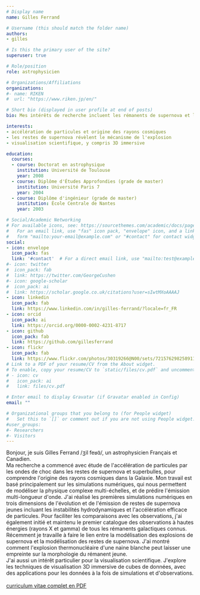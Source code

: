 ```yaml
---
# Display name
name: Gilles Ferrand

# Username (this should match the folder name)
authors:
- gilles

# Is this the primary user of the site?
superuser: true

# Role/position
role: astrophysicien

# Organizations/Affiliations
organizations:
#- name: RIKEN
#  url: "https://www.riken.jp/en/"

# Short bio (displayed in user profile at end of posts)
bio: Mes intérêts de recherche incluent les rémanents de supernova et les rayons cosmiques, je travaille également sur la visualisation scientifique.

interests:
- accélération de particules et origine des rayons cosmiques
- les restes de supernova révèlent le mécanisme de l'explosion
- visualisation scientifique, y compris 3D immersive

education:
  courses:
  - course: Doctorat en astrophysique
    institution: Université de Toulouse
    year: 2008
  - course: Diplôme d'Études Approfondies (grade de master)
    institution: Université Paris 7
    year: 2004
  - course: Diplôme d'ingénieur (grade de master)
    institution: École Centrale de Nantes
    year: 2003

# Social/Academic Networking
# For available icons, see: https://sourcethemes.com/academic/docs/page-builder/#icons
#   For an email link, use "fas" icon pack, "envelope" icon, and a link in the
#   form "mailto:your-email@example.com" or "#contact" for contact widget.
social:
- icon: envelope
  icon_pack: fas
  link: '#contact'  # For a direct email link, use "mailto:test@example.org".
#- icon: twitter
#  icon_pack: fab
#  link: https://twitter.com/GeorgeCushen
#- icon: google-scholar
#  icon_pack: ai
#  link: https://scholar.google.co.uk/citations?user=sIwtMXoAAAAJ
- icon: linkedin
  icon_pack: fab
  link: https://www.linkedin.com/in/gilles-ferrand/?locale=fr_FR
- icon: orcid
  icon_pack: ai
  link: https://orcid.org/0000-0002-4231-8717
- icon: github
  icon_pack: fab
  link: https://github.com/gillesferrand
- icon: flickr
  icon_pack: fab
  link: https://www.flickr.com/photos/30319266@N00/sets/72157629825891188/
# Link to a PDF of your resume/CV from the About widget.
# To enable, copy your resume/CV to `static/files/cv.pdf` and uncomment the lines below.
# - icon: cv
#   icon_pack: ai
#   link: files/cv.pdf

# Enter email to display Gravatar (if Gravatar enabled in Config)
email: ""

# Organizational groups that you belong to (for People widget)
#   Set this to `[]` or comment out if you are not using People widget.
#user_groups:
#- Researchers
#- Visitors
---
```


Bonjour, je suis Gilles Ferrand /ʒil feʁɑ̃/, un astrophysicien Français et Canadien.<br>
Ma recherche a commencé avec étude de l'accélération de particules par les ondes de choc dans les restes de supernova et superbulles, pour comprendre l'origine des rayons cosmiques dans la Galaxie. Mon travail est basé principalement sur les simulations numériques, qui nous permettent de modéliser la physique complexe multi-échelles, et de prédire l'émission multi-longueur d'onde. J'ai réalisé les premières simulations numériques en trois dimensions de l'évolution et de l'émission de restes de supernova jeunes incluant les instabilités hydrodynamiques et l'accélération efficace de particules. Pour faciliter les comparaisons avec les observations, j'ai également initié et maintenu le premier catalogue des observations à hautes énergies (rayons X et gamma) de tous les rémanents galactiques connus. Récemment je travaille à faire le lien entre la modélisation des explosions de supernova et la modélisation des restes de supernova. J'ai montré comment l'explosion thermonucléaire d'une naine blanche peut laisser une empreinte sur la morphologie du rémanent jeune.<br>
J'ai aussi un intérêt particulier pour la visualisation scientifique. J'explore les techniques de visualisation 3D immersive de cubes de données, avec des applications pour les données à la fois de simulations et d'observations.<br>
<br>
[curriculum vitae complet en PDF](https://www.dropbox.com/scl/fi/39wqrjv5z2thl8zxkozvc/FERRAND_2024-06_CV.pdf?rlkey=e6fp4m0i41chd2a64lhpea1ar&dl=0)

